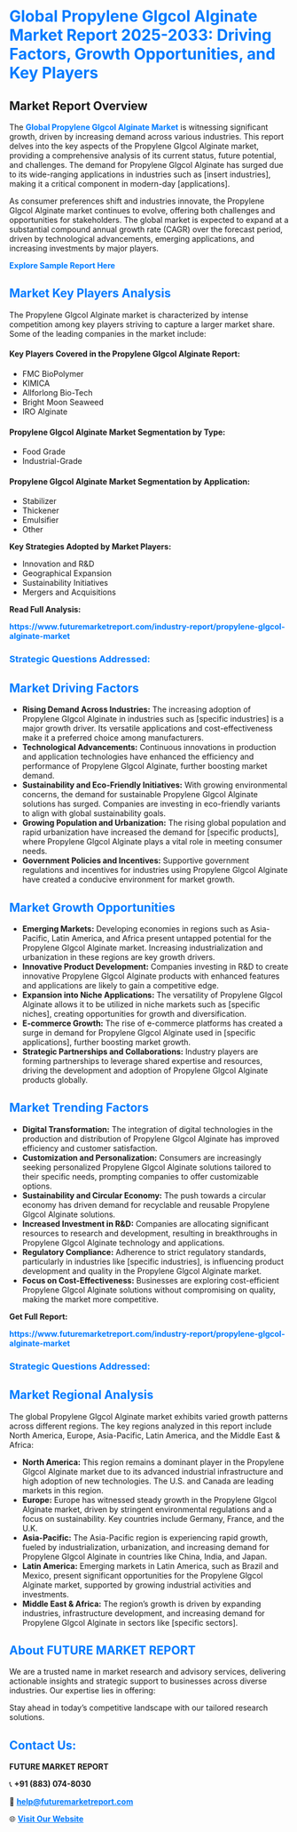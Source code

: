 <h1 style="color: #007BFF;">Global Propylene Glgcol Alginate Market Report 2025-2033: Driving Factors, Growth Opportunities, and Key Players</h1>

<section id="overview">
<h2>Market Report Overview</h2>
<p>The <a href="https://www.futuremarketreport.com/industry-report/propylene-glgcol-alginate-market" style="color: #007BFF; text-decoration: none;"><strong>Global Propylene Glgcol Alginate Market</strong></a> is witnessing significant growth, driven by increasing demand across various industries. This report delves into the key aspects of the Propylene Glgcol Alginate market, providing a comprehensive analysis of its current status, future potential, and challenges. The demand for Propylene Glgcol Alginate has surged due to its wide-ranging applications in industries such as [insert industries], making it a critical component in modern-day [applications].</p>
<p>As consumer preferences shift and industries innovate, the Propylene Glgcol Alginate market continues to evolve, offering both challenges and opportunities for stakeholders. The global market is expected to expand at a substantial compound annual growth rate (CAGR) over the forecast period, driven by technological advancements, emerging applications, and increasing investments by major players.</p>
</section>

<section id="overview">
<p><a href="https://www.futuremarketreport.com/request-sample/reportId=89963" style="color: #007BFF; text-decoration: none;"><strong>Explore Sample Report Here</strong></a></p>
</section>

<section id="key-players">
<h2 style="color: #007BFF;">Market Key Players Analysis</h2>
<p>The Propylene Glgcol Alginate market is characterized by intense competition among key players striving to capture a larger market share. Some of the leading companies in the market include:</p>
<h4>Key Players Covered in the Propylene Glgcol Alginate Report:</h4>
<ul><li>FMC BioPolymer</li><li>KIMICA</li><li>Allforlong Bio-Tech</li><li>Bright Moon Seaweed</li><li>IRO Alginate</li></ul>
<h4>Propylene Glgcol Alginate Market Segmentation by Type:</h4>
<ul><li>Food Grade</li><li>Industrial-Grade</li></ul>

<h4>Propylene Glgcol Alginate Market Segmentation by Application:</h4>
<ul><li>Stabilizer</li><li>Thickener</li><li>Emulsifier</li><li>Other</li></ul>
<p><strong>Key Strategies Adopted by Market Players:</strong></p>
<ul>
<li>Innovation and R&D</li>
<li>Geographical Expansion</li>
<li>Sustainability Initiatives</li>
<li>Mergers and Acquisitions</li>
</ul>
</section>

<section>
<p><strong>Read Full Analysis: </strong></p><a href="https://www.futuremarketreport.com/industry-report/propylene-glgcol-alginate-market" style="color: #007BFF; text-decoration: none;"><strong>https://www.futuremarketreport.com/industry-report/propylene-glgcol-alginate-market</strong></a>
<h3 style="color: #007BFF;">Strategic Questions Addressed:</h3>
</section>

<section id="driving-factors">
<h2 style="color: #007BFF;">Market Driving Factors</h2>
<ul>
<li><strong>Rising Demand Across Industries:</strong> The increasing adoption of Propylene Glgcol Alginate in industries such as [specific industries] is a major growth driver. Its versatile applications and cost-effectiveness make it a preferred choice among manufacturers.</li>
<li><strong>Technological Advancements:</strong> Continuous innovations in production and application technologies have enhanced the efficiency and performance of Propylene Glgcol Alginate, further boosting market demand.</li>
<li><strong>Sustainability and Eco-Friendly Initiatives:</strong> With growing environmental concerns, the demand for sustainable Propylene Glgcol Alginate solutions has surged. Companies are investing in eco-friendly variants to align with global sustainability goals.</li>
<li><strong>Growing Population and Urbanization:</strong> The rising global population and rapid urbanization have increased the demand for [specific products], where Propylene Glgcol Alginate plays a vital role in meeting consumer needs.</li>
<li><strong>Government Policies and Incentives:</strong> Supportive government regulations and incentives for industries using Propylene Glgcol Alginate have created a conducive environment for market growth.</li>
</ul>
</section>

<section id="growth-opportunities">
<h2 style="color: #007BFF;">Market Growth Opportunities</h2>
<ul>
<li><strong>Emerging Markets:</strong> Developing economies in regions such as Asia-Pacific, Latin America, and Africa present untapped potential for the Propylene Glgcol Alginate market. Increasing industrialization and urbanization in these regions are key growth drivers.</li>
<li><strong>Innovative Product Development:</strong> Companies investing in R&D to create innovative Propylene Glgcol Alginate products with enhanced features and applications are likely to gain a competitive edge.</li>
<li><strong>Expansion into Niche Applications:</strong> The versatility of Propylene Glgcol Alginate allows it to be utilized in niche markets such as [specific niches], creating opportunities for growth and diversification.</li>
<li><strong>E-commerce Growth:</strong> The rise of e-commerce platforms has created a surge in demand for Propylene Glgcol Alginate used in [specific applications], further boosting market growth.</li>
<li><strong>Strategic Partnerships and Collaborations:</strong> Industry players are forming partnerships to leverage shared expertise and resources, driving the development and adoption of Propylene Glgcol Alginate products globally.</li>
</ul>
</section>

<section id="trending-factors">
<h2 style="color: #007BFF;">Market Trending Factors</h2>
<ul>
<li><strong>Digital Transformation:</strong> The integration of digital technologies in the production and distribution of Propylene Glgcol Alginate has improved efficiency and customer satisfaction.</li>
<li><strong>Customization and Personalization:</strong> Consumers are increasingly seeking personalized Propylene Glgcol Alginate solutions tailored to their specific needs, prompting companies to offer customizable options.</li>
<li><strong>Sustainability and Circular Economy:</strong> The push towards a circular economy has driven demand for recyclable and reusable Propylene Glgcol Alginate solutions.</li>
<li><strong>Increased Investment in R&D:</strong> Companies are allocating significant resources to research and development, resulting in breakthroughs in Propylene Glgcol Alginate technology and applications.</li>
<li><strong>Regulatory Compliance:</strong> Adherence to strict regulatory standards, particularly in industries like [specific industries], is influencing product development and quality in the Propylene Glgcol Alginate market.</li>
<li><strong>Focus on Cost-Effectiveness:</strong> Businesses are exploring cost-efficient Propylene Glgcol Alginate solutions without compromising on quality, making the market more competitive.</li>
</ul>
</section>

<section>
<p><strong>Get Full Report: </strong></p><a href="https://www.futuremarketreport.com/industry-report/propylene-glgcol-alginate-market" style="color: #007BFF; text-decoration: none;"><strong>https://www.futuremarketreport.com/industry-report/propylene-glgcol-alginate-market</strong></a>
<h3 style="color: #007BFF;">Strategic Questions Addressed:</h3>
</section>


<section id="regional-analysis">
<h2 style="color: #007BFF;">Market Regional Analysis</h2>
<p>The global Propylene Glgcol Alginate market exhibits varied growth patterns across different regions. The key regions analyzed in this report include North America, Europe, Asia-Pacific, Latin America, and the Middle East & Africa:</p>
<ul>
<li><strong>North America:</strong> This region remains a dominant player in the Propylene Glgcol Alginate market due to its advanced industrial infrastructure and high adoption of new technologies. The U.S. and Canada are leading markets in this region.</li>
<li><strong>Europe:</strong> Europe has witnessed steady growth in the Propylene Glgcol Alginate market, driven by stringent environmental regulations and a focus on sustainability. Key countries include Germany, France, and the U.K.</li>
<li><strong>Asia-Pacific:</strong> The Asia-Pacific region is experiencing rapid growth, fueled by industrialization, urbanization, and increasing demand for Propylene Glgcol Alginate in countries like China, India, and Japan.</li>
<li><strong>Latin America:</strong> Emerging markets in Latin America, such as Brazil and Mexico, present significant opportunities for the Propylene Glgcol Alginate market, supported by growing industrial activities and investments.</li>
<li><strong>Middle East & Africa:</strong> The region’s growth is driven by expanding industries, infrastructure development, and increasing demand for Propylene Glgcol Alginate in sectors like [specific sectors].</li>
</ul>
</section>

<footer>
<h2 style="color: #007BFF;">About FUTURE MARKET REPORT</h2>
<p>We are a trusted name in market research and advisory services, delivering actionable insights and strategic support to businesses across diverse industries. Our expertise lies in offering:</p>

<p>Stay ahead in today’s competitive landscape with our tailored research solutions.</p>

<h2 style="color: #007BFF;">Contact Us:</h2>
<p><strong>FUTURE MARKET REPORT</strong></p>
<p>📞 <strong>+91 (883) 074-8030</strong></p>
<p>📧 <strong><a href="mailto:help@futuremarketreport.com" style="color: #007BFF;">help@futuremarketreport.com</a></strong></p>
<p>🌐 <strong><a href="https://www.futuremarketreport.com/" style="color: #007BFF;">Visit Our Website</a></strong></p>
</footer>